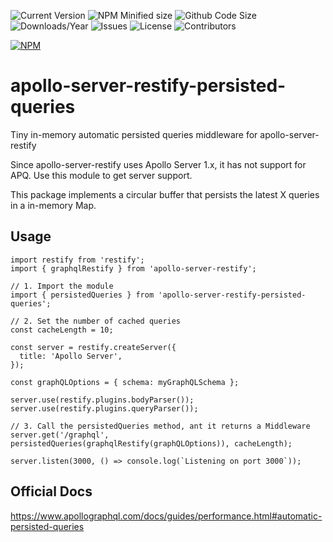 ![Current Version](https://img.shields.io/npm/v/apollo-server-restify-persisted-queries.svg)
![NPM Minified size](https://img.shields.io/bundlephobia/min/apollo-server-restify-persisted-queries.svg)
![Github Code Size](https://img.shields.io/github/languages/code-size/wjsc/apollo-server-restify-persisted-queries.svg)
![Downloads/Year](https://img.shields.io/npm/dy/apollo-server-restify-persisted-queries.svg)
![Issues](https://img.shields.io/github/issues/wjsc/apollo-server-restify-persisted-queries.svg)
![License](https://img.shields.io/github/license/wjsc/apollo-server-restify-persisted-queries.svg)
![Contributors](https://img.shields.io/github/contributors/wjsc/apollo-server-restify-persisted-queries.svg)

[![NPM](https://nodei.co/npm/apollo-server-restify-persisted-queries.png)](https://nodei.co/npm/apollo-server-restify-persisted-queries)

# apollo-server-restify-persisted-queries
Tiny in-memory automatic persisted queries middleware for apollo-server-restify

Since apollo-server-restify uses Apollo Server 1.x, it has not support for APQ. 
Use this module to get server support.

This package implements a circular buffer that persists the latest X queries in a in-memory Map.

## Usage
```
import restify from 'restify';
import { graphqlRestify } from 'apollo-server-restify';

// 1. Import the module
import { persistedQueries } from 'apollo-server-restify-persisted-queries';

// 2. Set the number of cached queries
const cacheLength = 10;

const server = restify.createServer({
  title: 'Apollo Server',
});
 
const graphQLOptions = { schema: myGraphQLSchema };
 
server.use(restify.plugins.bodyParser());
server.use(restify.plugins.queryParser());

// 3. Call the persistedQueries method, ant it returns a Middleware
server.get('/graphql', persistedQueries(graphqlRestify(graphQLOptions)), cacheLength);
 
server.listen(3000, () => console.log(`Listening on port 3000`));
```

## Official Docs
https://www.apollographql.com/docs/guides/performance.html#automatic-persisted-queries
